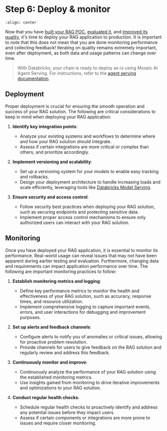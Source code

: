 # **Step 6:** Deploy & monitor

```{image} ../images/5-hands-on/workflow_deploy.png
:align: center
```

Now that you have [built your RAG POC](/nbs/5-hands-on-build-poc.md#deploy-poc-to-collect-stakeholder-feedback), [evaluated it](/nbs/5-hands-on-evaluate-poc.md), and [improved its quality](/nbs/5-hands-on-improve-quality.md), it's time to deploy your RAG application to production. It is important to note that this does not mean that you are done monitoring performance and collecting feedback! Iterating on quality remains extremely important, even after deployment, as both data and usage patterns can change over time.

> With Databricks, your chain is ready to deploy as-is using Mosaic AI Agent Serving.  For instructions, refer to the [agent serving documentation](https://docs.databricks.com/generative-ai/deploy-agent.html).

## Deployment

Proper deployment is crucial for ensuring the smooth operation and success of your RAG solution. The following are critical considerations to keep in mind when deploying your RAG application:

1. **Identify key integration points**: 
   - Analyze your existing systems and workflows to determine where and how your RAG solution should integrate.
   - Assess if certain integrations are more critical or complex than others, and prioritize accordingly.

2. **Implement versioning and scalability**:
   - Set up a versioning system for your models to enable easy tracking and rollbacks.
   - Design your deployment architecture to handle increasing loads and scale efficiently, leveraging tools like [Databricks Model Serving](https://docs.databricks.com/en/machine-learning/model-serving/index.html).

3. **Ensure security and access control**:
   - Follow security best practices when deploying your RAG solution, such as securing endpoints and protecting sensitive data.
   - Implement proper access control mechanisms to ensure only authorized users can interact with your RAG solution.

## Monitoring

Once you have deployed your RAG application, it is essential to monitor its performance. Real-world usage can reveal issues that may not have been apparent during earlier testing and evaluation. Furthermore, changing data and requirements can impact application performance over time. The following are important monitoring practices to follow:

1. **Establish monitoring metrics and logging**:
   - Define key performance metrics to monitor the health and effectiveness of your RAG solution, such as accuracy, response times, and resource utilization.
   - Implement comprehensive logging to capture important events, errors, and user interactions for debugging and improvement purposes.

2. **Set up alerts and feedback channels**:
   - Configure alerts to notify you of anomalies or critical issues, allowing for proactive problem resolution.
   - Provide channels for users to give feedback on the RAG solution and regularly review and address this feedback.

3. **Continuously monitor and improve**:
   - Continuously analyze the performance of your RAG solution using the established monitoring metrics.
   - Use insights gained from monitoring to drive iterative improvements and optimizations to your RAG solution.

4. **Conduct regular health checks**:
   - Schedule regular health checks to proactively identify and address any potential issues before they impact users.
   - Assess if certain components or integrations are more prone to issues and require closer monitoring.